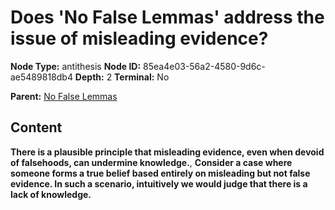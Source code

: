 # Does 'No False Lemmas' address the issue of misleading evidence?

**Node Type:** antithesis
**Node ID:** 85ea4e03-56a2-4580-9d6c-ae5489818db4
**Depth:** 2
**Terminal:** No

**Parent:** [No False Lemmas](no-false-lemmas.md)

## Content

**There is a plausible principle that misleading evidence, even when devoid of falsehoods, can undermine knowledge.**, **Consider a case where someone forms a true belief based entirely on misleading but not false evidence. In such a scenario, intuitively we would judge that there is a lack of knowledge.**
